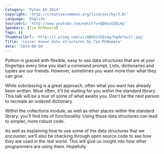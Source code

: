```yaml
---
Category: 'PyCon AU 2014'
Copyright: 'http://creativecommons.org/licenses/by/3.0/'
Language: 'English'
SourceUrl: 'http://www.youtube.com/watch?v=QQkbiGIQi4g'
Speakers: [Tim McNamara]
Tags: []
ThumbnailUrl: 'http://i.ytimg.com/vi/QQkbiGIQi4g/hqdefault.jpg'
Title: 'Lesser known data structures by Tim McNamara'
date: '2014-08-09'
---
```

Python is graced with flexible, easy to use data structures that are at your fingertips every time you start a command prompt. Lists, dictionaries and tuples are our friends. However, sometimes you want more than what they can give.

While subclassing is a great approach, often what you want has already been written. Most often, it’ll be waiting for you within the standard library. This talk will be a tour of some of what awaits you. Don’t be the next person to recreate an ordered dictionary.

Within the collections module, as well as other places within the standard library, you’ll find lots of functionality. Using these data structures can lead to simpler, more robust code.

As well as explaining how to use some of the data structures that we encounter, we’ll also be checking through open source code to see how they are used in the real world. This will give us insight into how other programmers are using them. Hopefully